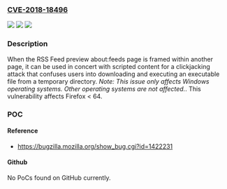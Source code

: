 ### [CVE-2018-18496](https://cve.mitre.org/cgi-bin/cvename.cgi?name=CVE-2018-18496)
![](https://img.shields.io/static/v1?label=Product&message=Firefox&color=blue)
![](https://img.shields.io/static/v1?label=Version&message=%3C%2064%20&color=brighgreen)
![](https://img.shields.io/static/v1?label=Vulnerability&message=Embedded%20feed%20preview%20page%20can%20be%20abused%20for%20clickjacking&color=brighgreen)

### Description

When the RSS Feed preview about:feeds page is framed within another page, it can be used in concert with scripted content for a clickjacking attack that confuses users into downloading and executing an executable file from a temporary directory. *Note: This issue only affects Windows operating systems. Other operating systems are not affected.*. This vulnerability affects Firefox < 64.

### POC

#### Reference
- https://bugzilla.mozilla.org/show_bug.cgi?id=1422231

#### Github
No PoCs found on GitHub currently.

